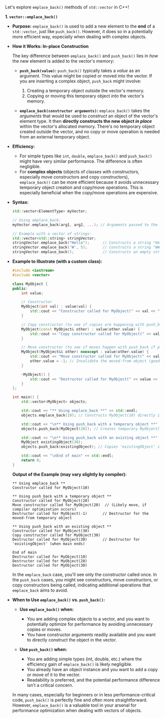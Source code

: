 Let's explore `emplace_back()` methods of `std::vector` in C++!

**1. `vector::emplace_back()`**

*   **Purpose:** `emplace_back()` is used to add a new element to the **end** of a `std::vector`, just like `push_back()`. However, it does so in a potentially more efficient way, especially when dealing with complex objects.

*   **How it Works: In-place Construction**

    The key difference between `emplace_back()` and `push_back()` lies in *how* the new element is added to the vector's memory:

    *   **`push_back(value)`:**  `push_back()` typically takes a *value* as an argument. This value might be copied or moved into the vector. If you are inserting a complex object, `push_back` might involve:
        1.  Creating a temporary object outside the vector's memory.
        2.  Copying or moving this temporary object *into* the vector's memory.

    *   **`emplace_back(constructor arguments)`:** `emplace_back()` takes the *arguments* that would be used to *construct* an object of the vector's element type.  It then **directly constructs the new object *in place*** within the vector's allocated memory.  There's no temporary object created outside the vector, and no copy or move operation is needed from an external temporary object.

*   **Efficiency:**

    *   For simple types like `int`, `double`, `emplace_back()` and `push_back()` might have very similar performance. The difference is often negligible.
    *   For **complex objects** (objects of classes with constructors, especially move constructors and copy constructors), `emplace_back()` can be more efficient because it avoids unnecessary temporary object creation and copy/move operations. This is especially beneficial when the copy/move operations are expensive.

*   **Syntax:**

    ```c++
    std::vector<ElementType> myVector;

    // Using emplace_back:
    myVector.emplace_back(arg1, arg2, ...); // Arguments passed to the constructor of ElementType

    // Example with a vector of strings:
    std::vector<std::string> stringVector;
    stringVector.emplace_back("Hello");      // Constructs a string "Hello" directly in the vector
    stringVector.emplace_back('W', 5);       // Constructs a string "WWWWW" using the string constructor that takes char and count
    stringVector.emplace_back();             // Constructs an empty string using the default constructor
    ```

*   **Example to Illustrate (with a custom class):**

    ```c++
    #include <iostream>
    #include <vector>

    class MyObject {
    public:
        int value;

        // Constructor
        MyObject(int val) : value(val) {
            std::cout << "Constructor called for MyObject(" << val << ")" << std::endl;
        }

        // Copy constructor (to see if copies are happening with push_back)
        MyObject(const MyObject& other) : value(other.value) {
            std::cout << "Copy constructor called for MyObject(" << value << ")" << std::endl;
        }

        // Move constructor (to see if moves happen with push_back if possible)
        MyObject(MyObject&& other) noexcept : value(other.value) {
            std::cout << "Move constructor called for MyObject(" << value << ")" << std::endl;
            other.value = -1; // Invalidate the moved-from object (good practice)
        }

        ~MyObject() {
            std::cout << "Destructor called for MyObject(" << value << ")" << std::endl;
        }
    };

    int main() {
        std::vector<MyObject> objects;

        std::cout << "** Using emplace_back **" << std::endl;
        objects.emplace_back(10); // Constructs MyObject(10) directly in the vector

        std::cout << "\n** Using push_back with a temporary object **" << std::endl;
        objects.push_back(MyObject(20)); // Creates temporary MyObject(20) THEN potentially copies/moves it into vector

        std::cout << "\n** Using push_back with an existing object **" << std::endl;
        MyObject existingObject(30);
        objects.push_back(existingObject); // Copies 'existingObject' into the vector

        std::cout << "\nEnd of main" << std::endl;
        return 0;
    }
    ```

    **Output of the Example (may vary slightly by compiler):**

    ```
    ** Using emplace_back **
    Constructor called for MyObject(10)

    ** Using push_back with a temporary object **
    Constructor called for MyObject(20)
    Move constructor called for MyObject(20)  // (Likely move, if compiler optimization occurs)
    Destructor called for MyObject(-1)       // Destructor for the moved-from temporary object

    ** Using push_back with an existing object **
    Constructor called for MyObject(30)
    Copy constructor called for MyObject(30)
    Destructor called for MyObject(30)       // Destructor for 'existingObject' (when main ends)

    End of main
    Destructor called for MyObject(10)
    Destructor called for MyObject(20)
    Destructor called for MyObject(30)
    ```

    In the `emplace_back` case, you'll see only the constructor called once. In the `push_back` cases, you might see constructors, move constructors, or copy constructors being called, indicating additional operations that `emplace_back` aims to avoid.

*   **When to Use `emplace_back()` vs. `push_back()`:**

    *   **Use `emplace_back()` when:**
        *   You are adding complex objects to a vector, and you want to potentially optimize for performance by avoiding unnecessary copies or moves.
        *   You have constructor arguments readily available and you want to directly construct the object in the vector.

    *   **Use `push_back()` when:**
        *   You are adding simple types (int, double, etc.) where the efficiency gain of `emplace_back()` is likely negligible.
        *   You already have an object instance and you want to add a copy or move of it to the vector.
        *   Readability is preferred, and the potential performance difference isn't a critical concern.

    In many cases, especially for beginners or in less performance-critical code, `push_back()` is perfectly fine and often more straightforward. However, `emplace_back()` is a valuable tool in your arsenal for performance optimization when dealing with vectors of objects.

